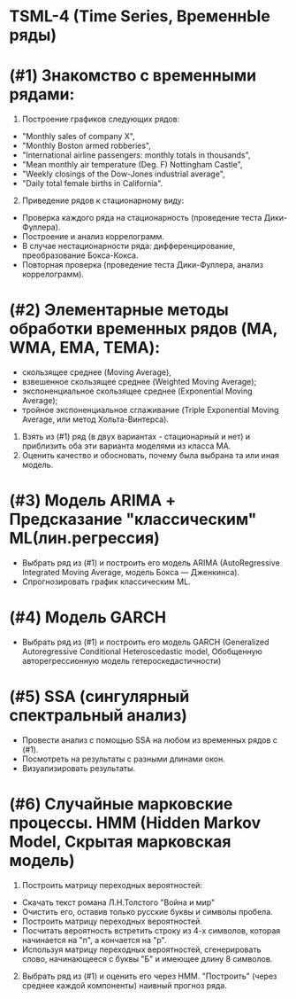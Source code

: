 # TSML-4 (Time Series, ВременнЫе ряды)

# (#1) Знакомство с временными рядами:
1. Построение графиков следующих рядов:
 - "Monthly sales of company X",
 - "Monthly Boston armed robberies",
 - "International airline passengers: monthly totals in thousands",
 - "Mean monthly air temperature (Deg. F) Nottingham Castle",
 - "Weekly closings of the Dow-Jones industrial average",
 - "Daily total female births in California".
2.  Приведение рядов к стационарному виду:
- Проверка каждого ряда на стационарность (проведение теста Дики-Фуллера). 
- Построение и анализ коррелограмм. 
- В случае нестационарности ряда: дифференцирование, преобразование Бокса-Кокса.
- Повторная проверка (проведение теста Дики-Фуллера, анализ коррелограмм).

# (#2) Элементарные методы обработки временных рядов (MA, WMA, EMA, TEMA):
- скользящее среднее (Moving Average), 
- взвешенное скользящее среднее (Weighted Moving Average);
- экспоненциальное скользящее среднее (Exponential Moving Average);
- тройное экспоненциальное сглаживание (Triple Exponential Moving Average, или метод Хольта-Винтерса).
1. Взять из (#1) ряд (в двух вариантах - стационарный и нет) и приблизить оба эти варианта моделями из класса MA. 
2. Оценить качество и обосновать, почему была выбрана та или иная модель.

# (#3) Модель ARIMA + Предсказание "классическим" ML(лин.регрессия)
- Выбрать ряд из (#1) и построить его модель ARIMA (AutoRegressive Integrated Moving Average, модель Бокса — Дженкинса). 
- Спрогнозировать график классическим ML.

# (#4) Модель GARCH
- Выбрать ряд из (#1) и построить его модель GARCH 
(Generalized Autoregressive Conditional Heteroscedastic model, Обобщенную авторегрессионную модель гетероскедастичности)

# (#5) SSA (сингулярный спектральный анализ)
- Провести анализ с помощью SSA на любом из временных рядов с (#1). 
- Посмотреть на результаты с разными длинами окон. 
- Визуализировать результаты.

# (#6) Случайные марковские процессы. HMM (Hidden Markov Model, Скрытая марковская модель)
1. Построить матрицу переходных вероятностей:
- Скачать текст романа Л.Н.Толстого "Война и мир" 
- Очистить его, оставив только русские буквы и символы пробела. 
- Построить матрицу переходных вероятностей. 
- Посчитать вероятность встретить строку из 4-х символов, которая начинается на "п", а кончается на "р". 
- Используя матрицу переходных вероятностей, сгенерировать слово, начинающееся с буквы "Б" и имеющее длину 8 символов.

2. Выбрать ряд из (#1) и оценить его через HMM. "Построить" (через среднее каждой компоненты) наивный прогноз ряда.
